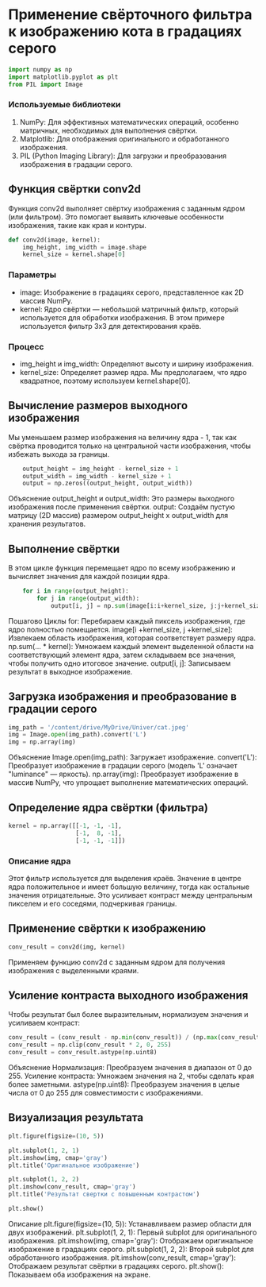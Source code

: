 # Применение свёрточного фильтра к изображению кота в градациях серого

```python
import numpy as np
import matplotlib.pyplot as plt
from PIL import Image
```

### Используемые библиотеки
1. NumPy: Для эффективных математических операций, особенно матричных, необходимых для выполнения свёртки.
2. Matplotlib: Для отображения оригинального и обработанного изображения.
3. PIL (Python Imaging Library): Для загрузки и преобразования изображения в градации серого.

## Функция свёртки conv2d
Функция conv2d выполняет свёртку изображения с заданным ядром (или фильтром). Это помогает выявить ключевые особенности изображения, такие как края и контуры.

```python
def conv2d(image, kernel):
    img_height, img_width = image.shape
    kernel_size = kernel.shape[0]
```

### Параметры
- image: Изображение в градациях серого, представленное как 2D массив NumPy.
- kernel: Ядро свёртки — небольшой матричный фильтр, который используется для обработки изображения. В этом примере используется фильтр 3x3 для детектирования краёв.

### Процесс
- img_height и img_width: Определяют высоту и ширину изображения.
- kernel_size: Определяет размер ядра. Мы предполагаем, что ядро квадратное, поэтому используем kernel.shape[0].


## Вычисление размеров выходного изображения
Мы уменьшаем размер изображения на величину ядра - 1, так как свёртка проводится только на центральной части изображения, чтобы избежать выхода за границы.

```python
    output_height = img_height - kernel_size + 1
    output_width = img_width - kernel_size + 1
    output = np.zeros((output_height, output_width))
```

Объяснение
output_height и output_width: Это размеры выходного изображения после применения свёртки.
output: Создаём пустую матрицу (2D массив) размером output_height x output_width для хранения результатов.


## Выполнение свёртки
В этом цикле функция перемещает ядро по всему изображению и вычисляет значения для каждой позиции ядра.

```python
    for i in range(output_height):
        for j in range(output_width):
            output[i, j] = np.sum(image[i:i+kernel_size, j:j+kernel_size] * kernel)
```

Пошагово
Циклы for: Перебираем каждый пиксель изображения, где ядро полностью помещается.
image[i
+kernel_size, j
+kernel_size]: Извлекаем область изображения, которая соответствует размеру ядра.
np.sum(... * kernel): Умножаем каждый элемент выделенной области на соответствующий элемент ядра, затем складываем все значения, чтобы получить одно итоговое значение.
output[i, j]: Записываем результат в выходное изображение.


## Загрузка изображения и преобразование в градации серого
```python
img_path = '/content/drive/MyDrive/Univer/cat.jpeg'
img = Image.open(img_path).convert('L')
img = np.array(img)
```

Объяснение
Image.open(img_path): Загружает изображение.
convert('L'): Преобразует изображение в градации серого (модель 'L' означает "luminance" — яркость).
np.array(img): Преобразует изображение в массив NumPy, что упрощает выполнение математических операций.


## Определение ядра свёртки (фильтра)
```python
kernel = np.array([[-1, -1, -1],
                   [-1,  8, -1],
                   [-1, -1, -1]])
```
                   
### Описание ядра
Этот фильтр используется для выделения краёв. Значение в центре ядра положительное и имеет большую величину, тогда как остальные значения отрицательные. Это усиливает контраст между центральным пикселем и его соседями, подчеркивая границы.

## Применение свёртки к изображению
```python
conv_result = conv2d(img, kernel)
```

Применяем функцию conv2d с заданным ядром для получения изображения с выделенными краями.


## Усиление контраста выходного изображения
Чтобы результат был более выразительным, нормализуем значения и усиливаем контраст:

```python
conv_result = (conv_result - np.min(conv_result)) / (np.max(conv_result) - np.min(conv_result)) * 255
conv_result = np.clip(conv_result * 2, 0, 255)
conv_result = conv_result.astype(np.uint8)
```

Объяснение
Нормализация: Преобразуем значения в диапазон от 0 до 255.
Усиление контраста: Умножаем значения на 2, чтобы сделать края более заметными.
astype(np.uint8): Преобразуем значения в целые числа от 0 до 255 для совместимости с изображениями.


## Визуализация результата
```python
plt.figure(figsize=(10, 5))

plt.subplot(1, 2, 1)
plt.imshow(img, cmap='gray')
plt.title('Оригинальное изображение')

plt.subplot(1, 2, 2)
plt.imshow(conv_result, cmap='gray')
plt.title('Результат свертки с повышенным контрастом')

plt.show()
```

Описание
plt.figure(figsize=(10, 5)): Устанавливаем размер области для двух изображений.
plt.subplot(1, 2, 1): Первый subplot для оригинального изображения.
plt.imshow(img, cmap='gray'): Отображаем оригинальное изображение в градациях серого.
plt.subplot(1, 2, 2): Второй subplot для обработанного изображения.
plt.imshow(conv_result, cmap='gray'): Отображаем результат свёртки в градациях серого.
plt.show(): Показываем оба изображения на экране.

